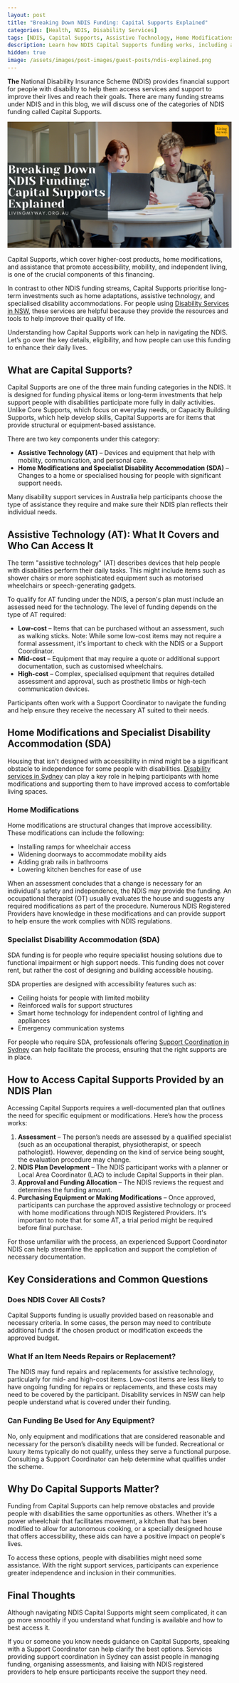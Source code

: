 ```yaml
---
layout: post
title: "Breaking Down NDIS Funding: Capital Supports Explained"
categories: [Health, NDIS, Disability Services]
tags: [NDIS, Capital Supports, Assistive Technology, Home Modifications, SDA, Disability Services NSW]
description: Learn how NDIS Capital Supports funding works, including assistive technology and home modifications to improve accessibility and independence.
hidden: true
image: /assets/images/post-images/guest-posts/ndis-explained.png
---
```


**The** National Disability Insurance Scheme (NDIS) provides financial support for people with disability to help them access services and support to improve their lives and reach their goals. There are many funding streams under NDIS and in this blog, we will discuss one of the categories of NDIS funding called Capital Supports.

![Breaking Down NDIS funding](/assets/images/post-images/guest-posts/ndis-explained.png)

Capital Supports, which cover higher-cost products, home modifications, and assistance that promote accessibility, mobility, and independent living, is one of the crucial components of this financing.

In contrast to other NDIS funding streams, Capital Supports prioritise long-term investments such as home adaptations, assistive technology, and specialised disability accommodations. For people using [Disability Services in NSW](https://livingmyway.org.au/), these services are helpful because they provide the resources and tools to help improve their quality of life.

Understanding how Capital Supports work can help in navigating the NDIS. Let’s go over the key details, eligibility, and how people can use this funding to enhance their daily lives.

## What are Capital Supports?

Capital Supports are one of the three main funding categories in the NDIS. It is designed for funding physical items or long-term investments that help support people with disabilities participate more fully in daily activities. Unlike Core Supports, which focus on everyday needs, or Capacity Building Supports, which help develop skills, Capital Supports are for items that provide structural or equipment-based assistance.

There are two key components under this category: 

- **Assistive Technology (AT)** – Devices and equipment that help with mobility, communication, and personal care.  
- **Home Modifications and Specialist Disability Accommodation (SDA)** – Changes to a home or specialised housing for people with significant support needs.

Many disability support services in Australia help participants choose the type of assistance they require and make sure their NDIS plan reflects their individual needs.

## Assistive Technology (AT): What It Covers and Who Can Access It

The term "assistive technology" (AT) describes devices that help people with disabilities perform their daily tasks. This might include items such as shower chairs or more sophisticated equipment such as motorised wheelchairs or speech-generating gadgets. 

To qualify for AT funding under the NDIS, a person's plan must include an assessed need for the technology. The level of funding depends on the type of AT required:

- **Low-cost** – Items that can be purchased without an assessment, such as walking sticks. Note: While some low-cost items may not require a formal assessment, it's important to check with the NDIS or a Support Coordinator.
- **Mid-cost** – Equipment that may require a quote or additional support documentation, such as customised wheelchairs.
- **High-cost** – Complex, specialised equipment that requires detailed assessment and approval, such as prosthetic limbs or high-tech communication devices.

Participants often work with a Support Coordinator to navigate the funding and help ensure they receive the necessary AT suited to their needs.

## Home Modifications and Specialist Disability Accommodation (SDA)

Housing that isn't designed with accessibility in mind might be a significant obstacle to independence for some people with disabilities. [Disability services in Sydney](https://livingmyway.org.au/services/support-workers/) can play a key role in helping participants with home modifications and supporting them to have improved access to comfortable living spaces.

### Home Modifications

Home modifications are structural changes that improve accessibility. These modifications can include the following:

- Installing ramps for wheelchair access  
- Widening doorways to accommodate mobility aids  
- Adding grab rails in bathrooms  
- Lowering kitchen benches for ease of use

When an assessment concludes that a change is necessary for an individual's safety and independence, the NDIS may provide the funding. An occupational therapist (OT) usually evaluates the house and suggests any required modifications as part of the procedure. Numerous NDIS Registered Providers have knowledge in these modifications and can provide support to help ensure the work complies with NDIS regulations.

### Specialist Disability Accommodation (SDA)

SDA funding is for people who require specialist housing solutions due to functional impairment or high support needs. This funding does not cover rent, but rather the cost of designing and building accessible housing.

SDA properties are designed with accessibility features such as:

- Ceiling hoists for people with limited mobility  
- Reinforced walls for support structures  
- Smart home technology for independent control of lighting and appliances  
- Emergency communication systems

For people who require SDA, professionals offering [Support Coordination in Sydney](https://livingmyway.org.au/services/support-coordination/) can help facilitate the process, ensuring that the right supports are in place.

## How to Access Capital Supports Provided by an NDIS Plan

Accessing Capital Supports requires a well-documented plan that outlines the need for specific equipment or modifications. Here’s how the process works:

1. **Assessment** – The person’s needs are assessed by a qualified specialist (such as an occupational therapist, physiotherapist, or speech pathologist). However, depending on the kind of service being sought, the evaluation procedure may change.
2. **NDIS Plan Development** – The NDIS participant works with a planner or Local Area Coordinator (LAC) to include Capital Supports in their plan.
3. **Approval and Funding Allocation** – The NDIS reviews the request and determines the funding amount.
4. **Purchasing Equipment or Making Modifications** – Once approved, participants can purchase the approved assistive technology or proceed with home modifications through NDIS Registered Providers. It's important to note that for some AT, a trial period might be required before final purchase.

For those unfamiliar with the process, an experienced Support Coordinator NDIS can help streamline the application and support the completion of necessary documentation.

## Key Considerations and Common Questions

### Does NDIS Cover All Costs?

Capital Supports funding is usually provided based on reasonable and necessary criteria. In some cases, the person may need to contribute additional funds if the chosen product or modification exceeds the approved budget.

### What If an Item Needs Repairs or Replacement?

The NDIS may fund repairs and replacements for assistive technology, particularly for mid- and high-cost items. Low-cost items are less likely to have ongoing funding for repairs or replacements, and these costs may need to be covered by the participant. Disability services in NSW can help people understand what is covered under their funding.

### Can Funding Be Used for Any Equipment?

No, only equipment and modifications that are considered reasonable and necessary for the person’s disability needs will be funded. Recreational or luxury items typically do not qualify, unless they serve a functional purpose. Consulting a Support Coordinator can help determine what qualifies under the scheme.

## Why Do Capital Supports Matter?

Funding from Capital Supports can help remove obstacles and provide people with disabilities the same opportunities as others. Whether it's a power wheelchair that facilitates movement, a kitchen that has been modified to allow for autonomous cooking, or a specially designed house that offers accessibility, these aids can have a positive impact on people's lives.

To access these options, people with disabilities might need some assistance. With the right support services, participants can experience greater independence and inclusion in their communities.

## Final Thoughts

Although navigating NDIS Capital Supports might seem complicated, it can go more smoothly if you understand what funding is available and how to best access it.

If you or someone you know needs guidance on Capital Supports, speaking with a Support Coordinator can help clarify the best options. Services providing support coordination in Sydney can assist people in managing funding, organising assessments, and liaising with NDIS registered providers to help ensure participants receive the support they need.

